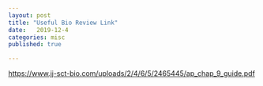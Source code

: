 ```yaml
---
layout: post
title: "Useful Bio Review Link"
date:   2019-12-4
categories: misc
published: true

---
```




https://www.jj-sct-bio.com/uploads/2/4/6/5/2465445/ap_chap_9_guide.pdf


